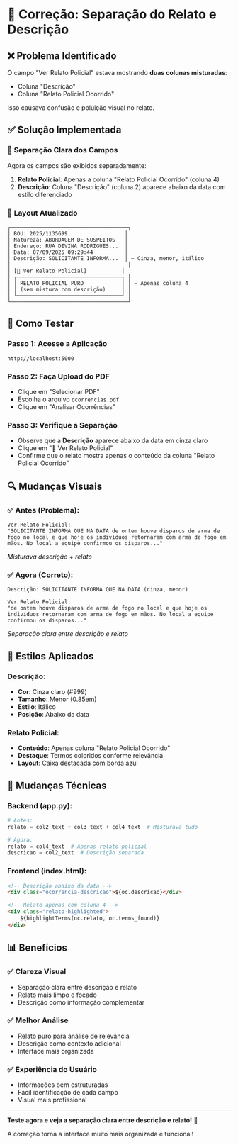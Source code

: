 # 🔧 Correção: Separação do Relato e Descrição

## ❌ **Problema Identificado**

O campo "Ver Relato Policial" estava mostrando **duas colunas misturadas**:
- Coluna "Descrição" 
- Coluna "Relato Policial Ocorrido"

Isso causava confusão e poluição visual no relato.

## ✅ **Solução Implementada**

### 🎯 **Separação Clara dos Campos**

Agora os campos são exibidos separadamente:

1. **Relato Policial**: Apenas a coluna "Relato Policial Ocorrido" (coluna 4)
2. **Descrição**: Coluna "Descrição" (coluna 2) aparece abaixo da data com estilo diferenciado

### 🎨 **Layout Atualizado**

```
┌─────────────────────────────────────┐
│ BOU: 2025/1135699                  │
│ Natureza: ABORDAGEM DE SUSPEITOS   │
│ Endereço: RUA DIVINA RODRIGUES...  │
│ Data: 07/09/2025 09:29:44          │
│ Descrição: SOLICITANTE INFORMA...  │ ← Cinza, menor, itálico
│                                     │
│ [📄 Ver Relato Policial]           │
│ ┌─────────────────────────────────┐ │
│ │ RELATO POLICIAL PURO            │ │ ← Apenas coluna 4
│ │ (sem mistura com descrição)     │ │
│ └─────────────────────────────────┘ │
└─────────────────────────────────────┘
```

## 🚀 **Como Testar**

### Passo 1: Acesse a Aplicação
```
http://localhost:5000
```

### Passo 2: Faça Upload do PDF
- Clique em "Selecionar PDF"
- Escolha o arquivo `ocorrencias.pdf`
- Clique em "Analisar Ocorrências"

### Passo 3: Verifique a Separação
- Observe que a **Descrição** aparece abaixo da data em cinza claro
- Clique em "📄 Ver Relato Policial"
- Confirme que o relato mostra apenas o conteúdo da coluna "Relato Policial Ocorrido"

## 🔍 **Mudanças Visuais**

### ✅ **Antes (Problema):**
```
Ver Relato Policial:
"SOLICITANTE INFORMA QUE NA DATA de ontem houve disparos de arma de fogo no local e que hoje os indivíduos retornaram com arma de fogo em mãos. No local a equipe confirmou os disparos..."
```
*Misturava descrição + relato*

### ✅ **Agora (Correto):**
```
Descrição: SOLICITANTE INFORMA QUE NA DATA (cinza, menor)

Ver Relato Policial:
"de ontem houve disparos de arma de fogo no local e que hoje os indivíduos retornaram com arma de fogo em mãos. No local a equipe confirmou os disparos..."
```
*Separação clara entre descrição e relato*

## 🎨 **Estilos Aplicados**

### **Descrição:**
- **Cor**: Cinza claro (#999)
- **Tamanho**: Menor (0.85em)
- **Estilo**: Itálico
- **Posição**: Abaixo da data

### **Relato Policial:**
- **Conteúdo**: Apenas coluna "Relato Policial Ocorrido"
- **Destaque**: Termos coloridos conforme relevância
- **Layout**: Caixa destacada com borda azul

## 🔧 **Mudanças Técnicas**

### **Backend (app.py):**
```python
# Antes:
relato = col2_text + col3_text + col4_text  # Misturava tudo

# Agora:
relato = col4_text  # Apenas relato policial
descricao = col2_text  # Descrição separada
```

### **Frontend (index.html):**
```html
<!-- Descrição abaixo da data -->
<div class="ocorrencia-descricao">${oc.descricao}</div>

<!-- Relato apenas com coluna 4 -->
<div class="relato-highlighted">
    ${highlightTerms(oc.relato, oc.terms_found)}
</div>
```

## 📊 **Benefícios**

### ✅ **Clareza Visual**
- Separação clara entre descrição e relato
- Relato mais limpo e focado
- Descrição como informação complementar

### ✅ **Melhor Análise**
- Relato puro para análise de relevância
- Descrição como contexto adicional
- Interface mais organizada

### ✅ **Experiência do Usuário**
- Informações bem estruturadas
- Fácil identificação de cada campo
- Visual mais profissional

---

**Teste agora e veja a separação clara entre descrição e relato!** 🎯

A correção torna a interface muito mais organizada e funcional!
